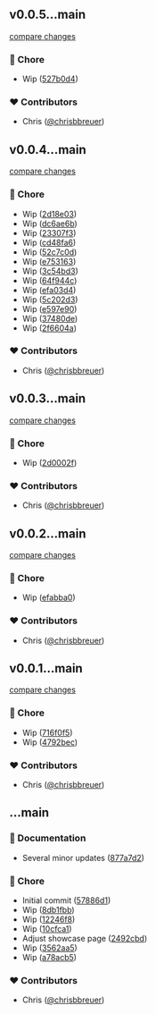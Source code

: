 
## v0.0.5...main

[compare changes](https://github.com/stacksjs/qrx/compare/v0.0.5...main)

### 🏡 Chore

- Wip ([527b0d4](https://github.com/stacksjs/qrx/commit/527b0d4))

### ❤️ Contributors

- Chris ([@chrisbbreuer](http://github.com/chrisbbreuer))

## v0.0.4...main

[compare changes](https://github.com/stacksjs/qrx/compare/v0.0.4...main)

### 🏡 Chore

- Wip ([2d18e03](https://github.com/stacksjs/qrx/commit/2d18e03))
- Wip ([dc6ae6b](https://github.com/stacksjs/qrx/commit/dc6ae6b))
- Wip ([23307f3](https://github.com/stacksjs/qrx/commit/23307f3))
- Wip ([cd48fa6](https://github.com/stacksjs/qrx/commit/cd48fa6))
- Wip ([52c7c0d](https://github.com/stacksjs/qrx/commit/52c7c0d))
- Wip ([e753163](https://github.com/stacksjs/qrx/commit/e753163))
- Wip ([3c54bd3](https://github.com/stacksjs/qrx/commit/3c54bd3))
- Wip ([64f944c](https://github.com/stacksjs/qrx/commit/64f944c))
- Wip ([efa03d4](https://github.com/stacksjs/qrx/commit/efa03d4))
- Wip ([5c202d3](https://github.com/stacksjs/qrx/commit/5c202d3))
- Wip ([e597e90](https://github.com/stacksjs/qrx/commit/e597e90))
- Wip ([37480de](https://github.com/stacksjs/qrx/commit/37480de))
- Wip ([2f6604a](https://github.com/stacksjs/qrx/commit/2f6604a))

### ❤️ Contributors

- Chris ([@chrisbbreuer](http://github.com/chrisbbreuer))

## v0.0.3...main

[compare changes](https://github.com/stacksjs/qrx/compare/v0.0.3...main)

### 🏡 Chore

- Wip ([2d0002f](https://github.com/stacksjs/qrx/commit/2d0002f))

### ❤️ Contributors

- Chris ([@chrisbbreuer](http://github.com/chrisbbreuer))

## v0.0.2...main

[compare changes](https://github.com/stacksjs/qrx/compare/v0.0.2...main)

### 🏡 Chore

- Wip ([efabba0](https://github.com/stacksjs/qrx/commit/efabba0))

### ❤️ Contributors

- Chris ([@chrisbbreuer](http://github.com/chrisbbreuer))

## v0.0.1...main

[compare changes](https://github.com/stacksjs/qrx/compare/v0.0.1...main)

### 🏡 Chore

- Wip ([716f0f5](https://github.com/stacksjs/qrx/commit/716f0f5))
- Wip ([4792bec](https://github.com/stacksjs/qrx/commit/4792bec))

### ❤️ Contributors

- Chris ([@chrisbbreuer](http://github.com/chrisbbreuer))

## ...main


### 📖 Documentation

- Several minor updates ([877a7d2](https://github.com/stacksjs/qrx/commit/877a7d2))

### 🏡 Chore

- Initial commit ([57886d1](https://github.com/stacksjs/qrx/commit/57886d1))
- Wip ([8db1fbb](https://github.com/stacksjs/qrx/commit/8db1fbb))
- Wip ([12246f8](https://github.com/stacksjs/qrx/commit/12246f8))
- Wip ([10cfca1](https://github.com/stacksjs/qrx/commit/10cfca1))
- Adjust showcase page ([2492cbd](https://github.com/stacksjs/qrx/commit/2492cbd))
- Wip ([3562aa5](https://github.com/stacksjs/qrx/commit/3562aa5))
- Wip ([a78acb5](https://github.com/stacksjs/qrx/commit/a78acb5))

### ❤️ Contributors

- Chris ([@chrisbbreuer](http://github.com/chrisbbreuer))

